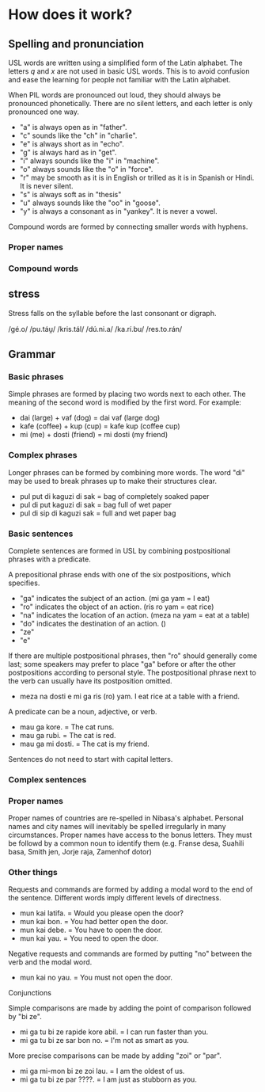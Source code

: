 # How does it work?

## Spelling and pronunciation

USL words are written using a simplified form of the Latin alphabet.
The letters *q* and *x* are not used in basic USL words.
This is to avoid confusion and ease the learning for people not familiar with the Latin alphabet.

When PIL words are pronounced out loud, they should always be pronounced phonetically.
There are no silent letters, and each letter is only pronounced one way.

- "a" is always open as in "father".
- "c" sounds like the "ch" in "charlie".
- "e" is always short as in "echo".
- "g" is always hard as in "get".
- "i" always sounds like the "i" in "machine".
- "o" always sounds like the "o" in "force".
- "r" may be smooth as it is in English or trilled as it is in Spanish or Hindi. It is never silent.
- "s" is always soft as in "thesis"
- "u" always sounds like the "oo" in "goose".
- "y" is always a consonant as in "yankey". It is never a vowel.

Compound words are formed by connecting smaller words with hyphens.

### Proper names

### Compound words

## stress

Stress falls on the syllable before the last consonant or digraph.

/gé.o/
/pu.táu̯/
/kris.tál/
/dú.ni.a/
/ka.rí.bu/
/res.to.rán/

## Grammar

### Basic phrases

Simple phrases are formed by placing two words next to each other.
The meaning of the second word is modified by the first word.
For example:
- dai (large) + vaf (dog) = dai vaf (large dog)
- kafe (coffee) + kup (cup) = kafe kup (coffee cup)
- mi (me) + dosti (friend) = mi dosti (my friend)

### Complex phrases

Longer phrases can be formed by combining more words.
The word "di" may be used to break phrases up to make their structures clear.

- pul put di kaguzi di sak = bag of completely soaked paper
- pul di put kaguzi di sak = bag full of wet paper
- pul di sip di kaguzi sak = full and wet paper bag

### Basic sentences

Complete sentences are formed in USL by combining postpositional phrases with a predicate.

A prepositional phrase ends with one of the six postpositions, which specifies.
- "ga" indicates the subject of an action. (mi ga yam = I eat)
- "ro" indicates the object of an action. (ris ro yam = eat rice)
- "na" indicates the location of an action. (meza na yam = eat at a table)
- "do" indicates the destination of an action. ()
- "ze"
- "e"

If there are multiple postpositional phrases, then "ro" should generally come last;
some speakers may prefer to place "ga" before or after the other postpositions according to personal style.
The postpositional phrase next to the verb can usually have its postposition omitted.
- meza na dosti e mi ga ris (ro) yam. I eat rice at a table with a friend.

A predicate can be a noun, adjective, or verb.
- mau ga kore. = The cat runs.
- mau ga rubi. = The cat is red.
- mau ga mi dosti. = The cat is my friend.

Sentences do not need to start with capital letters.

### Complex sentences

### Proper names

Proper names of countries are re-spelled in Nibasa's alphabet.
Personal names and city names will inevitably be spelled irregularly in many circumstances.
Proper names have access to the bonus letters.
They must be followd by a common noun to identify them (e.g. Franse desa, Suahili basa, Smith jen, Jorje raja, Zamenhof dotor)

### Other things

Requests and commands are formed by adding a modal word to the end of the sentence.
Different words imply different levels of directness.
- mun kai latifa. = Would you please open the door?
- mun kai bon. = You had better open the door.
- mun kai debe. = You have to open the door.
- mun kai yau. = You need to open the door.

Negative requests and commands are formed by putting "no" between the verb and the modal word.
- mun kai no yau. = You must not open the door.

Conjunctions

Simple comparisons are made by adding the point of comparison followed by "bi ze".
- mi ga tu bi ze rapide kore abil. = I can run faster than you.
- mi ga tu bi ze sar bon no. = I'm not as smart as you.

More precise comparisons can be made by adding "zoi" or "par".
- mi ga mi-mon bi ze zoi lau. = I am the oldest of us.
- mi ga tu bi ze par ????. = I am just as stubborn as you. 
